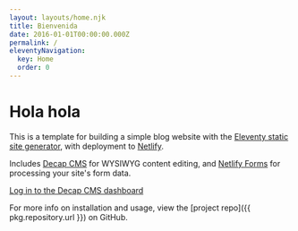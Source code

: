 ```yaml
---
layout: layouts/home.njk
title: Bienvenida
date: 2016-01-01T00:00:00.000Z
permalink: /
eleventyNavigation:
  key: Home
  order: 0
---
```

# Hola hola

This is a template for building a simple blog website with the [Eleventy static site generator](https://www.11ty.dev), with deployment to [Netlify](https://www.netlify.com).

Includes [Decap CMS](https://www.decapcms.org) for WYSIWYG content editing, and [Netlify Forms](https://www.netlify.com/docs/form-handling) for processing your site's form data.

[Log in to the Decap CMS dashboard](/admin/)

For more info on installation and usage, view the \[project repo]({{ pkg.repository.url }}) on GitHub.

[](https://app.netlify.com/start/deploy?repository=https://github.com/danurbanowicz/eleventy-netlify-boilerplate&stack=cms)
